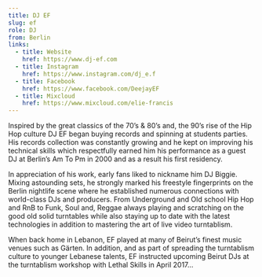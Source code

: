 ```yaml
---
title: DJ EF
slug: ef
role: DJ
from: Berlin
links:
  - title: Website
    href: https://www.dj-ef.com
  - title: Instagram
    href: https://www.instagram.com/dj_e.f
  - title: Facebook
    href: https://www.facebook.com/DeejayEF
  - title: Mixcloud
    href: https://www.mixcloud.com/elie-francis
---
```

Inspired by the great classics of the 70’s & 80’s and, the 90’s rise of the Hip Hop culture DJ EF began buying records and spinning at students parties. His records collection was constantly growing and he kept on improving his technical skills which respectfully earned him his performance as a guest DJ at Berlin’s Am To Pm in 2000 and as a result his first residency.

In appreciation of his work, early fans liked to nickname him DJ Biggie. Mixing astounding sets, he strongly marked his freestyle fingerprints on the Berlin nightlife scene where he established numerous connections with world-class DJs and producers. From Underground and Old school Hip Hop and RnB to Funk, Soul and, Reggae always playing and scratching on the good old solid turntables while also staying up to date with the latest technologies in addition to mastering the art of live video turntablism.

When back home in Lebanon, EF played at many of Beirut’s finest music venues such as Gärten. In addition, and as part of spreading the turntablism culture to younger Lebanese talents, EF instructed upcoming Beirut DJs at the turntablism workshop with Lethal Skills in April 2017…
